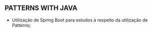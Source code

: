 ## PATTERNS WITH JAVA

- Utilização de Spring Boot para estudos à respeito da utilização de Patterns;